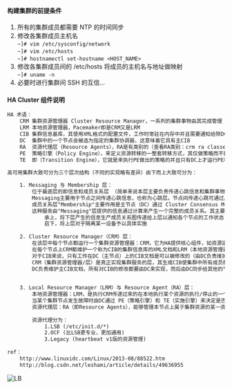 #### 构建集群的前提条件
1. 所有的集群成员都需要 NTP 的时间同步
2. 修改各集群成员主机名  
 `~]# vim /etc/sysconfig/network`  
 `~]# vim /etc/hosts`  
 `~]# hostnamectl set-hostname <HOST_NAME>`
3. 修改各集群成员间的 /etc/hosts 将成员的主机名与地址做映射  
 `~]# uname -n`
4. 必要时进行集群间 SSH 的互信...

#### HA Cluster 组件说明
```txt
HA 术语：
    CRM 集群资源管理器 Cluster Resource Manager，一系列的集群事物由其完成管理
    LRM 本地资源管理器，Pacemaker即是CRM又是LRM
    CIB 集群信息基库，其使用XML格式的配置文件，工作时常驻在内存中并且需要通知给除DC外的其它节点
    DC  集群中的一个节点会被选为指定的集群协调器，这意味着它具有主CIB
    RA  资源代理层（Resource Agents），RA是有类别的（查看RA类别：crm ra classes）
    PE  策略引擎（Policy Engine），来定义资源转移的一整套转移方式，其仅做策略而不执行资源转移的过程
    TE  即（Transition Engine），它就是来执行PE做出的策略的并且只有DC上才运行PE和TE!...
    
高可用集群大致可分为三个层次结构（不同的实现略有差异）由下而上大致可分为：

    1. Messaging 与 Membership 层：
        位于最底层的即信息和成员关系层 （简单来说本层主要负责传递心跳信息和集群事物信息）
        Messaging主要用于节点之间传递心跳信息，也称为心跳层。节点间传递心跳可通过广播，组播，单播等方式进行
        成员关系层"Membership"主要作用是主节点（DC）通过 Cluster Consensus Menbership Service（CCM或CCS）
        这种服务由"Messaging"层提供的信息通过计算来产生一个完整的成员关系。其主要实现承上启下的作用：
            承上，将下层产生的信息生产成员关系图传递给上层以通知各个节点的工作状态
            启下，将上层对于隔离某一设备予以具体实施
            
    2. Cluster Resource Manager（CRM）层：
        在该层中每个节点都运行一个集群资源管理器：CRM，它为HA提供核心组件，如资源定义及属性等
        在每个节点上CRM都维护一个称为CIB的集群信息库的XML文档和LRM（本地资源管理器）组件
        对于CIB来说，只有工作在DC（主节点）上的CIB文档是可以被修改的（由DC负责维护并同步给其他节点）
        CRM（集群资源管理器/层）是真正实现集群服务的层，其生成CIB使集群中所有成员都能了解整个集群所有配置状态等...
        DC负责维护主CIB文档，所有对CIB的修改都要由DC来实现，而后由DC同步给其他的节点，非DC的节点不进行CIB的同步

        
    3. Local Resource Manager（LRM）与 Resource Agent（RA）层：
        本地资源管理器：LRM，是执行CRM传递过来的在本地执行某个资源的执行/停止的一个具体的执行者
        当某个集群节点发生故障时由DC通过 PE（策略引擎）和 TE（实施引擎）来决定是否抢夺资源...
        资源代理层：RA（即Resource Agents），能够管理本节点上属于集群资源的某一资源的启动/停止/状态信息的脚本)
        
        资源代理分为：
            1.LSB (/etc/init.d/*)
            2.OCF (比LSB更专业，更加通用)
            3.Legacy (heartbeat v1版的资源管理)
    
ref：
    http://www.linuxidc.com/Linux/2013-08/88522.htm
    http://blog.csdn.net/leshami/article/details/49636955
```
![LB](https://assets.digitalocean.com/articles/high_availability/ha-diagram-animated.gif)
